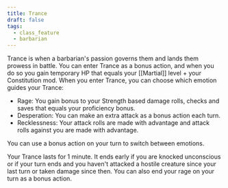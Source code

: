 ```yaml
---
title: Trance
draft: false
tags:
  - class_feature
  - barbarian
---
```

Trance is when a barbarian's passion governs them and lands them prowess in battle. You can enter Trance as a bonus action, and when you do so you gain temporary HP that equals your [[Martial]] level + your Constitution mod. When you enter Trance, you can choose which emotion guides your Trance:

- Rage: You gain bonus to your Strength based damage rolls, checks and saves that equals your proficiency bonus.
- Desperation: You can make an extra attack as a bonus action each turn.
- Recklessness: Your attack rolls are made with advantage and attack rolls against you are made with advantage.

You can use a bonus action on your turn to switch between emotions.

Your Trance lasts for 1 minute. It ends early if you are knocked unconscious
or if your turn ends and you haven't attacked a hostile creature since your last turn or taken damage since then. You can also end your rage on your turn as a bonus action.

